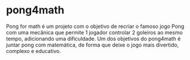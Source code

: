 # pong4math
Pong for math é um projeto com o objetivo de recriar o famoso jogo Pong com uma mecânica que permite 1 jogador controlar 2 goleiros ao mesmo tempo, adicionando uma dificuldade.
Um dos objetivos do pong4math é juntar pong com matemática, de forma que deixe o jogo mais divertido, complexo e educativo.